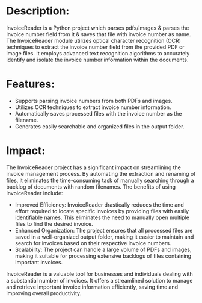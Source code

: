 # Description:
InvoiceReader is a Python project which parses pdfs/images & parses the Invoice number field from it & saves that file with invoice number as name.
The InvoiceReader module utilizes optical character recognition (OCR) techniques to extract the invoice number field from the provided PDF or image files. It employs advanced text recognition algorithms to accurately identify and isolate the invoice number information within the documents.

# Features:
- Supports parsing invoice numbers from both PDFs and images.
- Utilizes OCR techniques to extract invoice number information.
- Automatically saves processed files with the invoice number as the filename.
- Generates easily searchable and organized files in the output folder.

# Impact:
The InvoiceReader project has a significant impact on streamlining the invoice management process. By automating the extraction and renaming of files, it eliminates the time-consuming task of manually searching through a backlog of documents with random filenames. The benefits of using InvoiceReader include:
- Improved Efficiency: InvoiceReader drastically reduces the time and effort required to locate specific invoices by providing files with easily identifiable names. This eliminates the need to manually open multiple files to find the desired invoice.
- Enhanced Organization: The project ensures that all processed files are saved in a well-organized output folder, making it easier to maintain and search for invoices based on their respective invoice numbers.
- Scalability: The project can handle a large volume of PDFs and images, making it suitable for processing extensive backlogs of files containing important invoices.

InvoiceReader is a valuable tool for businesses and individuals dealing with a substantial number of invoices. It offers a streamlined solution to manage and retrieve important invoice information efficiently, saving time and improving overall productivity.
